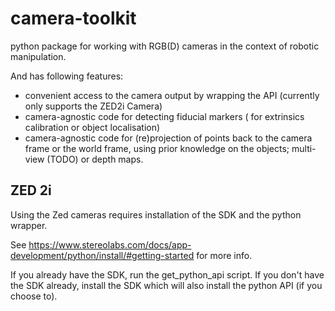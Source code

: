 # camera-toolkit
python package for working with RGB(D) cameras in the context of robotic manipulation.


And has following features:
- convenient access to the camera output by wrapping the API (currently only supports the ZED2i Camera)
- camera-agnostic code for detecting fiducial markers ( for extrinsics calibration or object localisation)
- camera-agnostic code for (re)projection of points back to the camera frame or the world frame, using prior knowledge on the objects; multi-view (TODO) or depth maps.


## ZED 2i 
Using the Zed cameras requires installation of the SDK and the python wrapper.

See https://www.stereolabs.com/docs/app-development/python/install/#getting-started for more info.

If you already have the SDK, run the get_python_api script. If you don't have the SDK already, install the SDK which will also install the python API (if you choose to). 
